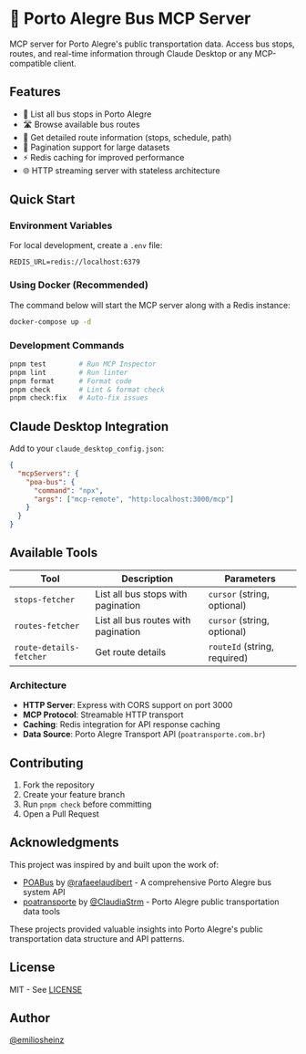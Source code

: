 # 🚌 Porto Alegre Bus MCP Server

MCP server for Porto Alegre's public transportation data. Access bus stops, routes, and real-time information through Claude Desktop or any MCP-compatible client.

## Features

- 🚌 List all bus stops in Porto Alegre
- 🛣️ Browse available bus routes
- 📍 Get detailed route information (stops, schedule, path)
- 📄 Pagination support for large datasets
- ⚡ Redis caching for improved performance
- 🌐 HTTP streaming server with stateless architecture

## Quick Start

### Environment Variables

For local development, create a `.env` file:

```env
REDIS_URL=redis://localhost:6379 
```
### Using Docker (Recommended)

The command below will start the MCP server along with a Redis instance:

```bash
docker-compose up -d
```

### Development Commands

```bash
pnpm test        # Run MCP Inspector
pnpm lint        # Run linter
pnpm format      # Format code
pnpm check       # Lint & format check
pnpm check:fix   # Auto-fix issues
```

## Claude Desktop Integration

Add to your `claude_desktop_config.json`:

```json
{
  "mcpServers": {
    "poa-bus": {
      "command": "npx",
      "args": ["mcp-remote", "http:localhost:3000/mcp"]
    }
  }
}
```

## Available Tools

| Tool | Description | Parameters |
|------|-------------|------------|
| `stops-fetcher` | List all bus stops with pagination | `cursor` (string, optional) |
| `routes-fetcher` | List all bus routes with pagination | `cursor` (string, optional) |
| `route-details-fetcher` | Get route details | `routeId` (string, required) |

### Architecture

- **HTTP Server**: Express with CORS support on port 3000
- **MCP Protocol**: Streamable HTTP transport
- **Caching**: Redis integration for API response caching
- **Data Source**: Porto Alegre Transport API (`poatransporte.com.br`)

## Contributing

1. Fork the repository
2. Create your feature branch
3. Run `pnpm check` before committing
4. Open a Pull Request

## Acknowledgments

This project was inspired by and built upon the work of:

- [POABus](https://github.com/rafaeelaudibert/POABus) by [@rafaeelaudibert](https://github.com/rafaeelaudibert) - A comprehensive Porto Alegre bus system API
- [poatransporte](https://github.com/ClaudiaStrm/poatransporte) by [@ClaudiaStrm](https://github.com/ClaudiaStrm) - Porto Alegre public transportation data tools

These projects provided valuable insights into Porto Alegre's public transportation data structure and API patterns.

## License

MIT - See [LICENSE](LICENSE)

## Author

[@emiliosheinz](https://github.com/emiliosheinz)
